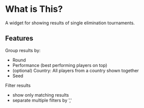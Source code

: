
# What is This?

A widget for showing results of single elimination tournaments.

## Features

Group results by:
 - Round
 - Performance (best performing players on top)
 - (optional) Country: All players from a country shown together
 - Seed

Filter results
 - show only matching results
 - separate multiple filters by ','
 